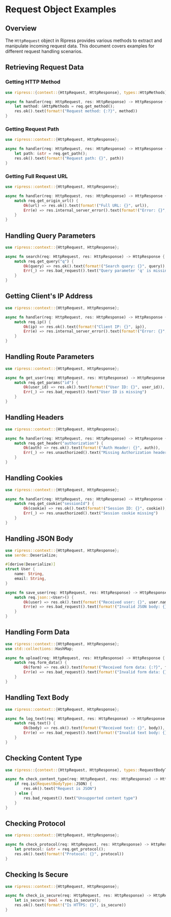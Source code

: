 # Request Object Examples

## Overview

The `HttpRequest` object in Ripress provides various methods to extract and manipulate incoming request data. This document covers examples for different request handling scenarios.

## Retrieving Request Data

### Getting HTTP Method

```rust
use ripress::{context::{HttpRequest, HttpResponse}, types::HttpMethods};

async fn handler(req: HttpRequest, res: HttpResponse) -> HttpResponse {
    let method: &HttpMethods = req.get_method();
    res.ok().text(format!("Request method: {:?}", method))
}
```

### Getting Request Path

```rust
use ripress::context::{HttpRequest, HttpResponse};

async fn handler(req: HttpRequest, res: HttpResponse) -> HttpResponse {
    let path: &str = req.get_path();
    res.ok().text(format!("Request path: {}", path))
}
```

### Getting Full Request URL

```rust
use ripress::context::{HttpRequest, HttpResponse};

async fn handler(req: HttpRequest, res: HttpResponse) -> HttpResponse {
    match req.get_origin_url() {
        Ok(url) => res.ok().text(format!("Full URL: {}", url)),
        Err(e) => res.internal_server_error().text(format!("Error: {}", e))
    }
}
```

## Handling Query Parameters

```rust
use ripress::context::{HttpRequest, HttpResponse};

async fn search(req: HttpRequest, res: HttpResponse) -> HttpResponse {
    match req.get_query("q") {
        Ok(query) => res.ok().text(format!("Search query: {}", query)),
        Err(_) => res.bad_request().text("Query parameter 'q' is missing")
    }
}
```

## Getting Client's IP Address

```rust
use ripress::context::{HttpRequest, HttpResponse};

async fn handler(req: HttpRequest, res: HttpResponse) -> HttpResponse {
    match req.ip() {
        Ok(ip) => res.ok().text(format!("Client IP: {}", ip)),
        Err(e) => res.internal_server_error().text(format!("Error: {}", e))
    }
}
```

## Handling Route Parameters

```rust
use ripress::context::{HttpRequest, HttpResponse};

async fn get_user(req: HttpRequest, res: HttpResponse) -> HttpResponse {
    match req.get_params("id") {
        Ok(user_id) => res.ok().text(format!("User ID: {}", user_id)),
        Err(_) => res.bad_request().text("User ID is missing")
    }
}
```

## Handling Headers

```rust
use ripress::context::{HttpRequest, HttpResponse};

async fn handler(req: HttpRequest, res: HttpResponse) -> HttpResponse {
    match req.get_header("authorization") {
        Ok(auth) => res.ok().text(format!("Auth Header: {}", auth)),
        Err(_) => res.unauthorized().text("Missing Authorization header")
    }
}
```

## Handling Cookies

```rust
use ripress::context::{HttpRequest, HttpResponse};

async fn handler(req: HttpRequest, res: HttpResponse) -> HttpResponse {
    match req.get_cookie("sessionId") {
        Ok(cookie) => res.ok().text(format!("Session ID: {}", cookie)),
        Err(_) => res.unauthorized().text("Session cookie missing")
    }
}
```

## Handling JSON Body

```rust
use ripress::context::{HttpRequest, HttpResponse};
use serde::Deserialize;

#[derive(Deserialize)]
struct User {
    name: String,
    email: String,
}

async fn save_user(req: HttpRequest, res: HttpResponse) -> HttpResponse {
    match req.json::<User>() {
        Ok(user) => res.ok().text(format!("Received user: {}", user.name)),
        Err(e) => res.bad_request().text(format!("Invalid JSON body: {}", e))
    }
}
```

## Handling Form Data

```rust
use ripress::context::{HttpRequest, HttpResponse};
use std::collections::HashMap;

async fn upload(req: HttpRequest, res: HttpResponse) -> HttpResponse {
    match req.form_data() {
        Ok(form) => res.ok().text(format!("Received form data: {:?}", form)),
        Err(e) => res.bad_request().text(format!("Invalid form data: {}", e))
    }
}
```

## Handling Text Body

```rust
use ripress::context::{HttpRequest, HttpResponse};

async fn log_text(req: HttpRequest, res: HttpResponse) -> HttpResponse {
    match req.text() {
        Ok(body) => res.ok().text(format!("Received text: {}", body)),
        Err(e) => res.bad_request().text(format!("Invalid text body: {}", e))
    }
}
```

## Checking Content Type

```rust
use ripress::{context::{HttpRequest, HttpResponse}, types::RequestBodyType};

async fn check_content_type(req: HttpRequest, res: HttpResponse) -> HttpResponse {
    if req.is(RequestBodyType::JSON) {
        res.ok().text("Request is JSON")
    } else {
        res.bad_request().text("Unsupported content type")
    }
}
```

## Checking Protocol

```rust
use ripress::context::{HttpRequest, HttpResponse};

async fn check_protocol(req: HttpRequest, res: HttpResponse) -> HttpResponse {
    let protocol: &str = req.get_protocol();
    res.ok().text(format!("Protocol: {}", protocol))
}
```

## Checking Is Secure

```rust
use ripress::context::{HttpRequest, HttpResponse};

async fn check_is_secure(req: HttpRequest, res: HttpResponse) -> HttpResponse {
    let is_secure: bool = req.is_secure();
    res.ok().text(format!("Is HTTPS: {}", is_secure))
}
```
